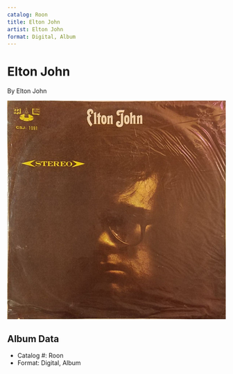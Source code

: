```yaml
---
catalog: Roon
title: Elton John
artist: Elton John
format: Digital, Album
---
```


# Elton John

By Elton John

![](../../assets/albumcovers/Elton_John-Elton_John.png)

## Album Data

- Catalog #: Roon
- Format: Digital, Album

